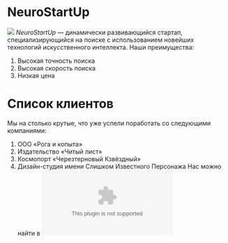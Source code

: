 # NeuroStartUp
![](https://netology-code.github.io/git-homeworks/introduction/assets/logo.png)
*NeuroStartUp* — динамически развивающийся стартап, специализирующийся на поиске с использованием новейших технологий искусственного интеллекта.
Наши преимущества:
1. Высокая точность поиска
2. Высокая скорость поиска
3. Низкая цена


# Список клиентов
Мы на столько крутые, что уже успели поработать со следующими компаниями:
1. ООО «Рога и копыта»
2. Издательство «Читый лист»
3. Космопорт «Черезтерновый Кзвёздный»
4. Дизайн-студия имени Слишком Известного Персонажа
Нас можно найти в ![](google.com)